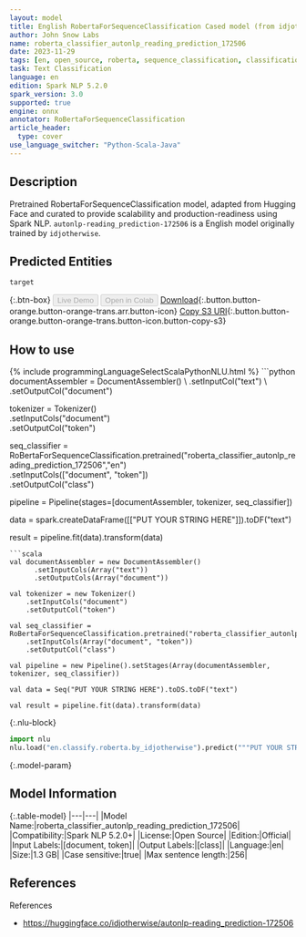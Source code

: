 ```yaml
---
layout: model
title: English RobertaForSequenceClassification Cased model (from idjotherwise)
author: John Snow Labs
name: roberta_classifier_autonlp_reading_prediction_172506
date: 2023-11-29
tags: [en, open_source, roberta, sequence_classification, classification, onnx]
task: Text Classification
language: en
edition: Spark NLP 5.2.0
spark_version: 3.0
supported: true
engine: onnx
annotator: RoBertaForSequenceClassification
article_header:
  type: cover
use_language_switcher: "Python-Scala-Java"
---
```


## Description

Pretrained RobertaForSequenceClassification model, adapted from Hugging Face and curated to provide scalability and production-readiness using Spark NLP. `autonlp-reading_prediction-172506` is a English model originally trained by `idjotherwise`.

## Predicted Entities

`target`

{:.btn-box}
<button class="button button-orange" disabled>Live Demo</button>
<button class="button button-orange" disabled>Open in Colab</button>
[Download](https://s3.amazonaws.com/auxdata.johnsnowlabs.com/public/models/roberta_classifier_autonlp_reading_prediction_172506_en_5.2.0_3.0_1701218948920.zip){:.button.button-orange.button-orange-trans.arr.button-icon}
[Copy S3 URI](s3://auxdata.johnsnowlabs.com/public/models/roberta_classifier_autonlp_reading_prediction_172506_en_5.2.0_3.0_1701218948920.zip){:.button.button-orange.button-orange-trans.button-icon.button-copy-s3}

## How to use



<div class="tabs-box" markdown="1">
{% include programmingLanguageSelectScalaPythonNLU.html %}
```python
documentAssembler = DocumentAssembler() \
    .setInputCol("text") \
    .setOutputCol("document")

tokenizer = Tokenizer() \
    .setInputCols("document") \
    .setOutputCol("token")

seq_classifier = RoBertaForSequenceClassification.pretrained("roberta_classifier_autonlp_reading_prediction_172506","en") \
    .setInputCols(["document", "token"]) \
    .setOutputCol("class")

pipeline = Pipeline(stages=[documentAssembler, tokenizer, seq_classifier])

data = spark.createDataFrame([["PUT YOUR STRING HERE"]]).toDF("text")

result = pipeline.fit(data).transform(data)
```
```scala
val documentAssembler = new DocumentAssembler()
      .setInputCols(Array("text"))
      .setOutputCols(Array("document"))

val tokenizer = new Tokenizer()
    .setInputCols("document")
    .setOutputCol("token")

val seq_classifier = RoBertaForSequenceClassification.pretrained("roberta_classifier_autonlp_reading_prediction_172506","en")
    .setInputCols(Array("document", "token"))
    .setOutputCol("class")

val pipeline = new Pipeline().setStages(Array(documentAssembler, tokenizer, seq_classifier))

val data = Seq("PUT YOUR STRING HERE").toDS.toDF("text")

val result = pipeline.fit(data).transform(data)
```

{:.nlu-block}
```python
import nlu
nlu.load("en.classify.roberta.by_idjotherwise").predict("""PUT YOUR STRING HERE""")
```
</div>

{:.model-param}
## Model Information

{:.table-model}
|---|---|
|Model Name:|roberta_classifier_autonlp_reading_prediction_172506|
|Compatibility:|Spark NLP 5.2.0+|
|License:|Open Source|
|Edition:|Official|
|Input Labels:|[document, token]|
|Output Labels:|[class]|
|Language:|en|
|Size:|1.3 GB|
|Case sensitive:|true|
|Max sentence length:|256|

## References

References

- https://huggingface.co/idjotherwise/autonlp-reading_prediction-172506